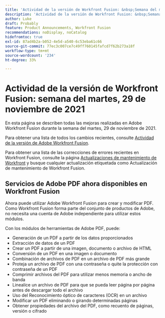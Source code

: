 ```yaml
---
title: 'Actividad de la versión de Workfront Fusion: &nbsp;Semana del martes, 29 de noviembre de 2021'
description: 'Actividad de la versión de Workfront Fusion: &nbsp;Semana del martes, 29 de noviembre de 2021'
author: Luke
draft: Probably
feature: Product Announcements, Workfront Fusion
recommendations: noDisplay, noCatalog
hidefromtoc: true
exl-id: 87ad4b2a-b052-4e5d-a540-6c53eba61c66
source-git-commit: 77ec3c007ce7c49ff760145fafcd7f62b273a18f
workflow-type: tm+mt
source-wordcount: '234'
ht-degree: 33%

---
```


# Actividad de la versión de Workfront Fusion: semana del martes, 29 de noviembre de 2021

En esta página se describen todas las mejoras realizadas en Adobe Workfront Fusion durante la semana del martes, 29 de noviembre de 2021.

Para obtener una lista de todos los cambios recientes, consulte [Actividad de la versión de Adobe Workfront Fusion](/help/workfront-fusion/fusion-product-releases/fusion-release-activity.md).

Para obtener una lista de las correcciones de errores recientes en Workfront Fusion, consulte la página [Actualizaciones de mantenimiento de Workfront](https://experienceleague.adobe.com/docs/workfront-known-issues/releases/current-updates.html?lang=es) y busque cualquier actualización etiquetada como Actualización de mantenimiento de Workfront Fusion.

## Servicios de Adobe PDF ahora disponibles en Workfront Fusion

Ahora puede utilizar Adobe Workfront Fusion para crear y modificar PDF. Como Workfront Fusion forma parte del conjunto de productos de Adobe, no necesita una cuenta de Adobe independiente para utilizar estos módulos.

Con los módulos de herramientas de Adobe PDF, puede:

* Generación de un PDF a partir de los datos proporcionados
* Extracción de datos de un PDF
* Crear un PDF a partir de una imagen, documento o archivo de HTML
* Conversión de un PDF en una imagen o documento
* Combinación de archivos de PDF en un archivo de PDF más grande
* Proteja un archivo de PDF con una contraseña o quite la protección con contraseña de un PDF
* Comprimir archivos del PDF para utilizar menos memoria o ancho de banda
* Linealice un archivo de PDF para que se pueda leer página por página antes de descargar todo el archivo
* Uso del Reconocimiento óptico de caracteres (OCR) en un archivo
* Modificar un PDF eliminando o girando determinadas páginas
* Obtener propiedades del archivo del PDF, como recuento de páginas, versión o cifrado
